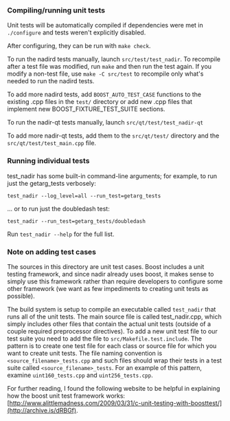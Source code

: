 ### Compiling/running unit tests

Unit tests will be automatically compiled if dependencies were met in `./configure`
and tests weren't explicitly disabled.

After configuring, they can be run with `make check`.

To run the nadird tests manually, launch `src/test/test_nadir`. To recompile
after a test file was modified, run `make` and then run the test again. If you
modify a non-test file, use `make -C src/test` to recompile only what's needed
to run the nadird tests.

To add more nadird tests, add `BOOST_AUTO_TEST_CASE` functions to the existing
.cpp files in the `test/` directory or add new .cpp files that
implement new BOOST_FIXTURE_TEST_SUITE sections.

To run the nadir-qt tests manually, launch `src/qt/test/test_nadir-qt`

To add more nadir-qt tests, add them to the `src/qt/test/` directory and
the `src/qt/test/test_main.cpp` file.

### Running individual tests

test_nadir has some built-in command-line arguments; for
example, to run just the getarg_tests verbosely:

    test_nadir --log_level=all --run_test=getarg_tests

... or to run just the doubledash test:

    test_nadir --run_test=getarg_tests/doubledash

Run `test_nadir --help` for the full list.

### Note on adding test cases

The sources in this directory are unit test cases.  Boost includes a
unit testing framework, and since nadir already uses boost, it makes
sense to simply use this framework rather than require developers to
configure some other framework (we want as few impediments to creating
unit tests as possible).

The build system is setup to compile an executable called `test_nadir`
that runs all of the unit tests.  The main source file is called
test_nadir.cpp, which simply includes other files that contain the
actual unit tests (outside of a couple required preprocessor
directives). To add a new unit test file to our test suite you need
to add the file to `src/Makefile.test.include`. The pattern is to
create one test file for each class or source file for which you want
to create unit tests.  The file naming convention is
`<source_filename>_tests.cpp` and such files should wrap their tests
in a test suite called `<source_filename>_tests`.  For an example of
this pattern, examine `uint160_tests.cpp` and `uint256_tests.cpp`.

For further reading, I found the following website to be helpful in
explaining how the boost unit test framework works:
[http://www.alittlemadness.com/2009/03/31/c-unit-testing-with-boosttest/](http://archive.is/dRBGf).
